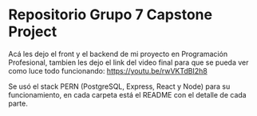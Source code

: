 # Repositorio Grupo 7 Capstone Project
Acá les dejo el front y el backend  de mi proyecto en Programación Profesional, tambien les dejo el link del video final para que se pueda ver como luce todo funcionando: https://youtu.be/rwVKTdBI2h8

Se usó el stack PERN (PostgreSQL, Express, React y Node) para su funcionamiento, en cada carpeta está el README con el detalle de cada parte.
